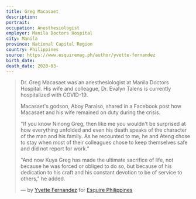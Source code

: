 ```yaml
---
title: Greg Macasaet
description: 
portrait: 
occupation: Anesthesiologist
employer: Manila Doctors Hospital
city: Manila
province: National Capital Region
country: Philippines
source: https://www.esquiremag.ph/author/yvette-fernandez
birth_date: 
death_date: 2020-03-
---
```


> Dr. Greg Macasaet was an anesthesiologist at Manila Doctors Hospital. His wife and colleague, Dr. Evalyn Talens is currently hospitalized with COVID-19.
> 
> Macasaet's godson, Aboy Paraiso, shared in a Facebook post how Macasaet and his wife remained on duty during the crisis.
> 
> "If you know Ninong Greg, then like me you wouldn't be surprised at how everything unfolded and even his death speaks of the character of the man and his family. As he recounted to me, he and Ateng chose to stay when most of their colleagues chose to keep themselves safe and did not report for work.”
> 
>  "And now Kuya Greg has made the ultimate sacrifice of life, not because he was forced or obliged to do so, but because of his dedication to his craft and his constant devotion to be of service to others," he added.
 > 
> &mdash; by [Yvette Fernandez](https://www.esquiremag.ph/author/yvette-fernandez) for [Esquire Philippines](https://www.esquiremag.ph/long-reads/doctors-lost-to-covid-19-a2325-20200329-lfrm)